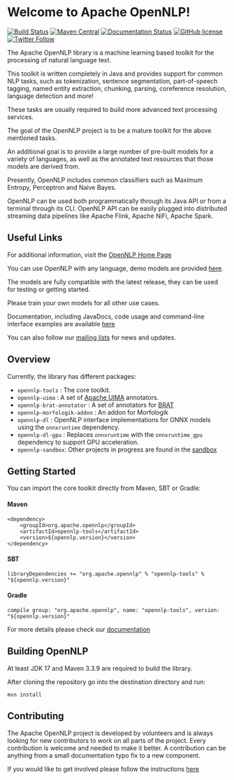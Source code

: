 <!--
Licensed to the Apache Software Foundation (ASF) under one or more
contributor license agreements.  See the NOTICE file distributed with
this work for additional information regarding copyright ownership.
The ASF licenses this file to You under the Apache License, Version 2.0
(the "License"); you may not use this file except in compliance with
the License.  You may obtain a copy of the License at

    http://www.apache.org/licenses/LICENSE-2.0

Unless required by applicable law or agreed to in writing, software
distributed under the License is distributed on an "AS IS" BASIS,
WITHOUT WARRANTIES OR CONDITIONS OF ANY KIND, either express or implied.
See the License for the specific language governing permissions and
limitations under the License.
-->

Welcome to Apache OpenNLP!
===========

[![Build Status](https://github.com/apache/opennlp/workflows/Java%20CI/badge.svg)](https://github.com/apache/opennlp/actions)
[![Maven Central](https://maven-badges.herokuapp.com/maven-central/org.apache.opennlp/opennlp/badge.svg?style=plastic)](https://maven-badges.herokuapp.com/maven-central/org.apache.opennlp/opennlp)
[![Documentation Status](https://img.shields.io/:docs-latest-green.svg)](http://opennlp.apache.org/docs/index.html)
[![GitHub license](https://img.shields.io/badge/license-Apache%202-blue.svg)](https://raw.githubusercontent.com/apache/opennlp/main/LICENSE)
[![Twitter Follow](https://img.shields.io/twitter/follow/ApacheOpennlp.svg?style=social)](https://twitter.com/ApacheOpenNLP)

The Apache OpenNLP library is a machine learning based toolkit for the processing of natural language text.

This toolkit is written completely in Java and provides support for common NLP tasks, such as tokenization,
 sentence segmentation, part-of-speech tagging, named entity extraction, chunking, parsing,
  coreference resolution, language detection and more!

These tasks are usually required to build more advanced text processing services.

The goal of the OpenNLP project is to be a mature toolkit for the above mentioned tasks.

An additional goal is to provide a large number of pre-built models for a variety of languages, as
well as the annotated text resources that those models are derived from.

Presently, OpenNLP includes common classifiers such as Maximum Entropy, Perceptron and Naive Bayes.

OpenNLP can be used both programmatically through its Java API or from a terminal through its CLI. 
OpenNLP API can be easily plugged into distributed streaming data pipelines like Apache Flink, Apache NiFi, Apache Spark.

## Useful Links
       
For additional information, visit the [OpenNLP Home Page](http://opennlp.apache.org/)

You can use OpenNLP with any language, demo models are provided [here](http://opennlp.sourceforge.net/models-1.5/).

The models are fully compatible with the latest release, they can be used for testing or getting started. 

Please train your own models for all other use cases.

Documentation, including JavaDocs, code usage and command-line interface examples are available [here](http://opennlp.apache.org/docs/)

You can also follow our [mailing lists](http://opennlp.apache.org/mailing-lists.html) for news and updates.

## Overview

Currently, the library has different packages:

* `opennlp-tools` : The core toolkit.
* `opennlp-uima` : A set of [Apache UIMA](https://uima.apache.org) annotators.
* `opennlp-brat-annotator` : A set of annotators for [BRAT](http://brat.nlplab.org/)
* `opennlp-morfologik-addon` : An addon for Morfologik
* `opennlp-dl` : OpenNLP interface implementations for ONNX models using the `onnxruntime` dependency.
* `opennlp-dl-gpu` : Replaces `onnxruntime` with the `onnxruntime_gpu` dependency to support GPU acceleration.
* `opennlp-sandbox`: Other projects in progress are found in the [sandbox](https://github.com/apache/opennlp-sandbox)

## Getting Started

You can import the core toolkit directly from Maven, SBT or Gradle:

#### Maven

```
<dependency>
    <groupId>org.apache.opennlp</groupId>
    <artifactId>opennlp-tools</artifactId>
    <version>${opennlp.version}</version>
</dependency>
```

#### SBT

```
libraryDependencies += "org.apache.opennlp" % "opennlp-tools" % "${opennlp.version}"
```

#### Gradle

```
compile group: "org.apache.opennlp", name: "opennlp-tools", version: "${opennlp.version}"
```

For more details please check our [documentation](http://opennlp.apache.org/docs/)

## Building OpenNLP

At least JDK 17 and Maven 3.3.9 are required to build the library.

After cloning the repository go into the destination directory and run:

```
mvn install
```

## Contributing

The Apache OpenNLP project is developed by volunteers and is always looking for new contributors to work on all parts of the project. Every contribution is welcome and needed to make it better. A contribution can be anything from a small documentation typo fix to a new component.

If you would like to get involved please follow the instructions [here](https://github.com/apache/opennlp/blob/main/.github/CONTRIBUTING.md)
